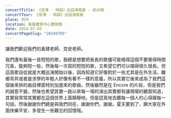 ```yaml
---
concertTitle: 《安溥 · 時寐》巡迴演唱會 - 杭州場
concertTour: 《安溥 · 時寐》巡迴演唱會
place: 杭州
location: 黃龍體育中心體育館
date: 2024-07-05
concertPageSlug: "20240705"
---
```

讓我們歡迎我們的黃建老師、克安老師。

我們還有最後一首短短的歌，我總是想要把長長的歌儘可能唱得這個不要覺得時間冗長，能夠短一些，然後每一次寫的短短的歌，又希望它們可以唱得很久很長。但這首歌自從就是大概巡演開始以後，因為知道它好像對於一些尤其是在外生活，離鄉背井或者是求學的年輕人好像有著不一樣的意義，所以其實它後來成為了我們這個後來排的曲目裡面特別加進來的歌曲，然後雖然是在 Encore 的片段，但是我們的誠意不變，然後也希望其實一路以來每一場的演出其實都有讓現場的聽眾知道，其實我常常其實都在這個世界上面靜靜地，但是認真地去聽每一個人的心得跟每一句話，然後謝謝你們總是與我們同在，謝謝你們，謝謝。夏天要到了，願大家在外面快樂平安，多發生一些難忘的回憶哦。